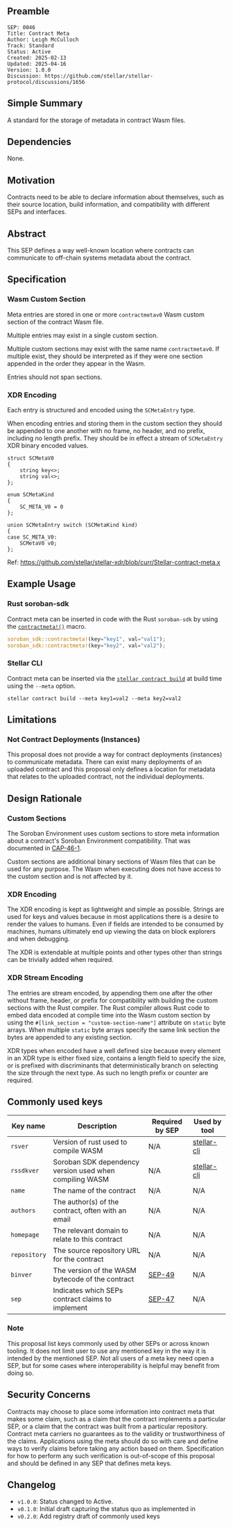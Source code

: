 ## Preamble

```
SEP: 0046
Title: Contract Meta
Author: Leigh McCulloch
Track: Standard
Status: Active
Created: 2025-02-13
Updated: 2025-04-16
Version: 1.0.0
Discussion: https://github.com/stellar/stellar-protocol/discussions/1656
```

## Simple Summary

A standard for the storage of metadata in contract Wasm files.

## Dependencies

None.

## Motivation

Contracts need to be able to declare information about themselves, such as
their source location, build information, and compatibility with different SEPs
and interfaces.

## Abstract

This SEP defines a way well-known location where contracts can communicate to
off-chain systems metadata about the contract.

## Specification

### Wasm Custom Section

Meta entries are stored in one or more `contractmetav0` Wasm custom section of
the contract Wasm file.

Multiple entries may exist in a single custom section.

Multiple custom sections may exist with the same name `contractmetav0`. If
multiple exist, they should be interpreted as if they were one section appended
in the order they appear in the Wasm.

Entries should not span sections.

### XDR Encoding

Each entry is structured and encoded using the `SCMetaEntry` type.

When encoding entries and storing them in the custom section they should be
appended to one another with no frame, no header, and no prefix, including no
length prefix. They should be in effect a stream of `SCMetaEntry` XDR binary
encoded values.

```
struct SCMetaV0
{
    string key<>;
    string val<>;
};

enum SCMetaKind
{
    SC_META_V0 = 0
};

union SCMetaEntry switch (SCMetaKind kind)
{
case SC_META_V0:
    SCMetaV0 v0;
};
```

Ref: <https://github.com/stellar/stellar-xdr/blob/curr/Stellar-contract-meta.x>

## Example Usage

### Rust soroban-sdk

Contract meta can be inserted in code with the Rust `soroban-sdk` by using the
[`contractmeta!()`] macro.

```rust
soroban_sdk::contractmeta!(key="key1", val="val1");
soroban_sdk::contractmeta!(key="key2", val="val2");
```

[`contractmeta!()`]:
  https://docs.rs/soroban-sdk/latest/soroban_sdk/macro.contractmeta.html

### Stellar CLI

Contract meta can be inserted via the [`stellar contract build`] at build time
using the `--meta` option.

```
stellar contract build --meta key1=val2 --meta key2=val2
```

[`stellar contract build`]:
  https://developers.stellar.org/docs/tools/developer-tools/cli/stellar-cli#stellar-contract-build

## Limitations

### Not Contract Deployments (Instances)

This proposal does not provide a way for contract deployments (instances) to
communicate metadata. There can exist many deployments of an uploaded contract
and this proposal only defines a location for metadata that relates to the
uploaded contract, not the individual deployments.

## Design Rationale

### Custom Sections

The Soroban Environment uses custom sections to store meta information about a
contract's Soroban Environment compatibility. That was documented in
[CAP-46-1].

Custom sections are additional binary sections of Wasm files that can be used
for any purpose. The Wasm when executing does not have access to the custom
section and is not affected by it.

[CAP-46-1]: ../core/cap-0046-01.md

### XDR Encoding

The XDR encoding is kept as lightweight and simple as possible. Strings are
used for keys and values because in most applications there is a desire to
render the values to humans. Even if fields are intended to be consumed by
machines, humans ultimately end up viewing the data on block explorers and when
debugging.

The XDR is extendable at multiple points and other types other than strings can
be trivially added when required.

### XDR Stream Encoding

The entries are stream encoded, by appending them one after the other without
frame, header, or prefix for compatibility with building the custom sections
with the Rust compiler. The Rust compiler allows Rust code to embed data
encoded at compile time into the Wasm custom section by using the
`#[link_section = "custom-section-name"]` attribute on `static` byte arrays.
When multiple `static` byte arrays specify the same link section the bytes are
appended to any existing section.

XDR types when encoded have a well defined size because every element in an XDR
type is either fixed size, contains a length field to specify the size, or is
prefixed with discriminants that deterministically branch on selecting the size
through the next type. As such no length prefix or counter are required.

## Commonly used keys

| Key name     | Description                                             | Required by SEP         | Used by tool  |
| ------------ | ------------------------------------------------------- | ----------------------- | ------------- |
| `rsver`      | Version of rust used to compile WASM                    | N/A                     | [stellar-cli] |
| `rssdkver`   | Soroban SDK dependency version used when compiling WASM | N/A                     | [stellar-cli] |
| `name`       | The name of the contract                                | N/A                     | N/A           |
| `authors`    | The author(s) of the contract, often with an email      | N/A                     | N/A           |
| `homepage`   | The relevant domain to relate to this contract          | N/A                     | N/A           |
| `repository` | The source repository URL for the contract              | N/A                     | N/A           |
| `binver`     | The version of the WASM bytecode of the contract        | [SEP-49](./sep-0049.md) | N/A           |
| `sep`        | Indicates which SEPs contract claims to implement       | [SEP-47](./sep-0047.md) | N/A           |

### Note

This proposal list keys commonly used by other SEPs or across known tooling. It
does not limit user to use any mentioned key in the way it is intended by the
mentioned SEP. Not all users of a meta key need open a SEP, but for some cases
where interoperability is helpful may benefit from doing so.

## Security Concerns

Contracts may choose to place some information into contract meta that makes
some claim, such as a claim that the contract implements a particular SEP, or a
claim that the contract was built from a particular repository. Contract meta
carriers no guarantees as to the validity or trustworthiness of the claims.
Applications using the meta should do so with care and define ways to verify
claims before taking any action based on them. Specification for how to perform
any such verification is out-of-scope of this proposal and should be defined in
any SEP that defines meta keys.

## Changelog

- `v1.0.0`: Status changed to Active.
- `v0.1.0`: Initial draft capturing the status quo as implemented in
- `v0.2.0`: Add registry draft of commonly used keys

[stellar-cli]: https://github.com/stellar/stellar-cli
